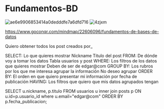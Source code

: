 # Fundamentos-BD
![ae6e9906853414a0dedddfe7a6dfd716](https://github.com/Harlam7/Fundamentos-BD/assets/31184547/3537e2b8-495f-48f8-b342-654bdd3b533d)
![4zjxm](https://github.com/Harlam7/Fundamentos-BD/assets/31184547/c2d6efa8-7d54-4fa9-a24b-813f50bb0c74)

https://www.goconqr.com/mindmap/22606096/fundamentos-de-bases-de-datos

Quiero obtener todos los post creados por_

SELECT: Lo que quieres mostrar
Nickname
Titulo del post
FROM: De dónde voy a tomar los datos
Tabla usuarios y post
WHERE: Los filtros de los datos que quieres mostrar
Deben de ser de edgar@com
GROUP BY: Los rubros por los que me interesa agrupar la información
No deseo agrupar
ORDER BY: El orden en que quiero presentar mi información
por fecha de publicación
HAVING: Los filtros que quiero que mis datos agrupados tengan

SELECT u.nickname, p.titulo FROM usuarios u inner join posts p ON u.id=p.usuario_id where u.email="edgar@com" ORDER BY p.fecha_publicacion;
